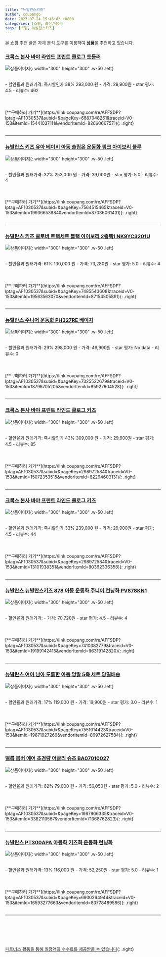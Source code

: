 ```yaml
---
title: "뉴발란스키즈"
author: coupang6
date: 2023-07-24 15:46:03 +0800
categories: [쇼핑, 출산/육아]
tags: [쇼핑, 뉴발란스키즈]
---
```


본 쇼핑 추천 글은 자체 분석 도구를 이용하여 [**상품**](https://link.coupang.com/a/bao1ui)을 추천하고 있습니다.

### [크록스 본사 바야 라인드 프린트 클로그 토들러](https://link.coupang.com/re/AFFSDP?lptag=AF1030537&subid=&pageKey=6687048261&traceid=V0-153&itemId=15441037111&vendorItemId=82660667571)

![상품이미지](https://thumbnail6.coupangcdn.com/thumbnails/remote/230x230ex/image/vendor_inventory/8578/a4e96a7d0a33f33b01138eb172d8b6db42fcae374a27e080c708ea845e72.jpg){: width="300" height="300" .w-50 .left}


<br>
- 할인율과 원래가격: 즉시할인가 38%  293,000   원
- 가격: 29,900원
- star 평가: 4.5
- 리뷰수: 462
<br>
<br>
<br>
<br>
[**구매하러 가기**](https://link.coupang.com/re/AFFSDP?lptag=AF1030537&subid=&pageKey=6687048261&traceid=V0-153&itemId=15441037111&vendorItemId=82660667571){: .right}
<br>
<br>

---

### [뉴발란스 키즈 유아 베이비 아동 슬립온 운동화 핑크 아이보리 블루](https://link.coupang.com/re/AFFSDP?lptag=AF1030537&subid=&pageKey=7564515465&traceid=V0-153&itemId=19936653884&vendorItemId=87036061431)

![상품이미지](https://thumbnail8.coupangcdn.com/thumbnails/remote/230x230ex/image/vendor_inventory/dc86/9214479783c0824f3146810a12ae666d404cea580a59248d2e543403ab2c.jpeg){: width="300" height="300" .w-50 .left}


<br>
- 할인율과 원래가격: 32%  253,000   원
- 가격: 39,000원
- star 평가: 5.0
- 리뷰수: 4
<br>
<br>
<br>
<br>
[**구매하러 가기**](https://link.coupang.com/re/AFFSDP?lptag=AF1030537&subid=&pageKey=7564515465&traceid=V0-153&itemId=19936653884&vendorItemId=87036061431){: .right}
<br>
<br>

---

### [뉴발란스 키즈 클로버 트랙세트 블랙 아이보리 2종택1 NK9YC3201U](https://link.coupang.com/re/AFFSDP?lptag=AF1030537&subid=&pageKey=7485543608&traceid=V0-153&itemId=19563563070&vendorItemId=87154505891)

![상품이미지](https://thumbnail7.coupangcdn.com/thumbnails/remote/230x230ex/image/vendor_inventory/7709/92b4359018ad9b181f16677da31629aa4c2e0376da43615457000244fb5e.jpg){: width="300" height="300" .w-50 .left}


<br>
- 할인율과 원래가격: 61%  130,000   원
- 가격: 73,280원
- star 평가: 5.0
- 리뷰수: 4
<br>
<br>
<br>
<br>
[**구매하러 가기**](https://link.coupang.com/re/AFFSDP?lptag=AF1030537&subid=&pageKey=7485543608&traceid=V0-153&itemId=19563563070&vendorItemId=87154505891){: .right}
<br>
<br>

---

### [뉴발란스 주니어 운동화 PH327RE 베이지](https://link.coupang.com/re/AFFSDP?lptag=AF1030537&subid=&pageKey=7325522679&traceid=V0-153&itemId=18796705205&vendorItemId=85927604528)

![상품이미지](https://thumbnail10.coupangcdn.com/thumbnails/remote/230x230ex/image/vendor_inventory/34b9/b1aa230384d53f9544f17a1d7358af907aa8c8df1bf66e9fed1f5608b60f.jpg){: width="300" height="300" .w-50 .left}


<br>
- 할인율과 원래가격: 29%  298,000   원
- 가격: 49,900원
- star 평가: No data
- 리뷰수: 0
<br>
<br>
<br>
<br>
[**구매하러 가기**](https://link.coupang.com/re/AFFSDP?lptag=AF1030537&subid=&pageKey=7325522679&traceid=V0-153&itemId=18796705205&vendorItemId=85927604528){: .right}
<br>
<br>

---

### [크록스 본사 바야 프린트 라인드 클로그 키즈](https://link.coupang.com/re/AFFSDP?lptag=AF1030537&subid=&pageKey=298972584&traceid=V0-153&itemId=15072353515&vendorItemId=82294603131)

![상품이미지](https://thumbnail9.coupangcdn.com/thumbnails/remote/230x230ex/image/vendor_inventory/b68e/b8bdbb05dbfe44d1e1b3e54a7a9ffabe35b2db5a97f5ad73b6fd1f6eefc1.jpg){: width="300" height="300" .w-50 .left}


<br>
- 할인율과 원래가격: 즉시할인가 43%  309,000   원
- 가격: 29,900원
- star 평가: 4.5
- 리뷰수: 85
<br>
<br>
<br>
<br>
[**구매하러 가기**](https://link.coupang.com/re/AFFSDP?lptag=AF1030537&subid=&pageKey=298972584&traceid=V0-153&itemId=15072353515&vendorItemId=82294603131){: .right}
<br>
<br>

---

### [크록스 본사 바야 프린트 라인드 클로그 키즈](https://link.coupang.com/re/AFFSDP?lptag=AF1030537&subid=&pageKey=298972584&traceid=V0-153&itemId=13101938351&vendorItemId=80362336358)

![상품이미지](https://thumbnail7.coupangcdn.com/thumbnails/remote/230x230ex/image/vendor_inventory/0cce/c19454b5264b10bd766c601c4a6594663e76059d838def5c8b4fb81be687.jpg){: width="300" height="300" .w-50 .left}


<br>
- 할인율과 원래가격: 즉시할인가 33%  239,000   원
- 가격: 29,900원
- star 평가: 4.5
- 리뷰수: 44
<br>
<br>
<br>
<br>
[**구매하러 가기**](https://link.coupang.com/re/AFFSDP?lptag=AF1030537&subid=&pageKey=298972584&traceid=V0-153&itemId=13101938351&vendorItemId=80362336358){: .right}
<br>
<br>

---

### [뉴발란스 뉴발란스키즈 878 아동 운동화 주니어 런닝화 PV878KN1](https://link.coupang.com/re/AFFSDP?lptag=AF1030537&subid=&pageKey=7410382779&traceid=V0-153&itemId=19199142415&vendorItemId=86319142820)

![상품이미지](https://thumbnail6.coupangcdn.com/thumbnails/remote/230x230ex/image/vendor_inventory/22b0/df20b8eba9c86c9b644be334a9076d9cb765c25fcc10bc79a071b0e73316.jpg){: width="300" height="300" .w-50 .left}


<br>
- 할인율과 원래가격: 
- 가격: 70,720원
- star 평가: 4.5
- 리뷰수: 4
<br>
<br>
<br>
<br>
[**구매하러 가기**](https://link.coupang.com/re/AFFSDP?lptag=AF1030537&subid=&pageKey=7410382779&traceid=V0-153&itemId=19199142415&vendorItemId=86319142820){: .right}
<br>
<br>

---

### [뉴발란스 여아 남아 도톰한 아동 앙말 5족 세트 당일배송](https://link.coupang.com/re/AFFSDP?lptag=AF1030537&subid=&pageKey=7551014423&traceid=V0-153&itemId=19871927269&vendorItemId=86972627584)

![상품이미지](https://thumbnail10.coupangcdn.com/thumbnails/remote/230x230ex/image/vendor_inventory/64d4/5a5530f2463a2b0d9963235a36403160a50acb6831a676dca171d80e6f79.jpg){: width="300" height="300" .w-50 .left}


<br>
- 할인율과 원래가격: 17%  119,000   원
- 가격: 19,900원
- star 평가: 3.0
- 리뷰수: 1
<br>
<br>
<br>
<br>
[**구매하러 가기**](https://link.coupang.com/re/AFFSDP?lptag=AF1030537&subid=&pageKey=7551014423&traceid=V0-153&itemId=19871927269&vendorItemId=86972627584){: .right}
<br>
<br>

---

### [밸롭 봄버 에어 초경량 어글리 슈즈 BA07010027](https://link.coupang.com/re/AFFSDP?lptag=AF1030537&subid=&pageKey=1987806335&traceid=V0-153&itemId=3382110567&vendorItemId=71368762823)

![상품이미지](https://thumbnail8.coupangcdn.com/thumbnails/remote/230x230ex/image/retail/images/1740803211770172-171bd7e1-105c-4011-ae9a-19fc5e88be68.jpg){: width="300" height="300" .w-50 .left}


<br>
- 할인율과 원래가격: 62%  79,000   원
- 가격: 56,050원
- star 평가: 5.0
- 리뷰수: 2
<br>
<br>
<br>
<br>
[**구매하러 가기**](https://link.coupang.com/re/AFFSDP?lptag=AF1030537&subid=&pageKey=1987806335&traceid=V0-153&itemId=3382110567&vendorItemId=71368762823){: .right}
<br>
<br>

---

### [뉴발란스 PT300APA 아동화 키즈화 운동화 런닝화](https://link.coupang.com/re/AFFSDP?lptag=AF1030537&subid=&pageKey=6900264944&traceid=V0-153&itemId=16593277663&vendorItemId=83778489586)

![상품이미지](https://thumbnail9.coupangcdn.com/thumbnails/remote/230x230ex/image/vendor_inventory/23bd/f7e04708daa68c6e18989f32377b92a12e66990dd57678c08b634ec7e6c2.jpg){: width="300" height="300" .w-50 .left}


<br>
- 할인율과 원래가격: 13%  116,000   원
- 가격: 52,250원
- star 평가: 5.0
- 리뷰수: 1
<br>
<br>
<br>
<br>
[**구매하러 가기**](https://link.coupang.com/re/AFFSDP?lptag=AF1030537&subid=&pageKey=6900264944&traceid=V0-153&itemId=16593277663&vendorItemId=83778489586){: .right}
<br>
<br>

---
<br><br><br><br><br> [파트너스 활동을 통해 일정액의 수수료를 제공받을 수 있습니다](https://link.coupang.com/a/bao1ui){: .right}